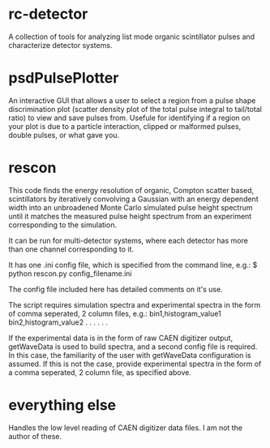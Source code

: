 # rc-detector
A collection of tools for analyzing list mode organic scintillator pulses and characterize detector systems. 
# psdPulsePlotter
An interactive GUI that allows a user to select a region from a pulse shape discrimination plot (scatter density plot of the total pulse integral to tail/total ratio) to view and save pulses from. 
Usefule for identifying if a region on your plot is due to a particle interaction, clipped or malformed pulses, double pulses, or what gave you.
# rescon
This code finds the energy resolution of organic, Compton scatter based, scintillators by iteratively convolving 
a Gaussian with an energy dependent width into an unbroadened Monte Carlo simulated pulse height spectrum until
it matches the measured pulse height spectrum from an experiment corresponding to the simulation.

It can be run for multi-detector systems, where each detector has more than one channel corresponding to it.

It has one .ini config file, which is specified from the command line, e.g.:
    $ python rescon.py config_filename.ini

The config file included here has detailed comments on it's use.

The script requires simulation spectra and experimental spectra in the form of comma seperated, 2 column files, e.g.:
    bin1,histogram_value1
    bin2,histogram_value2
      .     .
      .     .
      .     .

If the experimental data is in the form of raw CAEN digitizer output, getWaveData is used to build spectra,
and a second config file is required. In this case, the familiarity of the user with getWaveData configuration
is assumed. If this is not the case, provide experimental spectra in the form of a comma seperated, 2 column file, 
as specified above.
# everything else
Handles the low level reading of CAEN digitizer data files. I am not the author of these.
